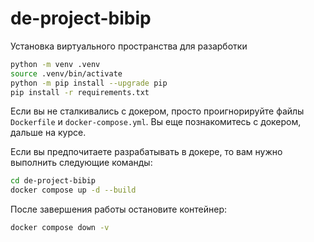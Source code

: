 # de-project-bibip

Установка виртуального пространства для разарботки

```bash
python -m venv .venv
source .venv/bin/activate
python -m pip install --upgrade pip
pip install -r requirements.txt
```

Если вы не сталкивались с докером, просто проигнорируйте файлы `Dockerfile` и `docker-compose.yml`. Вы еще познакомитесь с докером, дальше на курсе.

Если вы предпочитаете разрабатывать в докере, то вам нужно выполнить следующие команды:
```bash
cd de-project-bibip
docker compose up -d --build
```

После завершения работы остановите контейнер:
```bash
docker compose down -v
```

